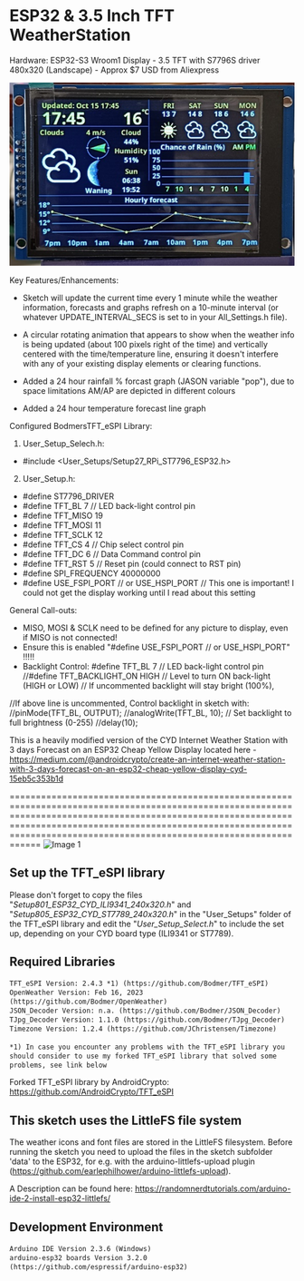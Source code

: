 # ESP32 & 3.5 Inch TFT WeatherStation

Hardware:
ESP32-S3 Wroom1
Display - 3.5 TFT with S7796S driver 480x320 (Landscape) - Approx $7 USD from Aliexpress

![Image 1](./images/WeatherStationv2.jpg)

Key Features/Enhancements:

- Sketch will update the current time every 1 minute while the weather information, forecasts and graphs refresh on a 10-minute interval (or whatever UPDATE_INTERVAL_SECS is set to in your All_Settings.h file).

- A circular rotating animation that appears to show when the weather info is being updated (about 100 pixels right of the time) and vertically centered with the time/temperature line, ensuring it doesn't interfere with any of your existing display elements or clearing functions.

- Added a 24 hour rainfall % forcast graph (JASON variable "pop"), due to space limitations AM/AP are depicted in different colours

- Added a 24 hour temperature forecast line graph

Configured BodmersTFT_eSPI Library:
1) User_Setup_Selech.h:
  - #include <User_Setups/Setup27_RPi_ST7796_ESP32.h>

2) User_Setup.h:
-  #define ST7796_DRIVER
-  #define TFT_BL   7            // LED back-light control pin
-  #define TFT_MISO 19
-  #define TFT_MOSI 11
-  #define TFT_SCLK 12
-  #define TFT_CS   4  // Chip select control pin
-  #define TFT_DC    6  // Data Command control pin
-  #define TFT_RST   5  // Reset pin (could connect to RST pin)
-  #define SPI_FREQUENCY  40000000
-  #define USE_FSPI_PORT // or USE_HSPI_PORT // This one is important! I could not get the display working until I read about this setting

General Call-outs:
- MISO, MOSI & SCLK need to be defined for any picture to display, even if MISO is not connected!
- Ensure this is enabled "#define USE_FSPI_PORT // or USE_HSPI_PORT"  !!!!!
- Backlight Control:
#define TFT_BL   7            // LED back-light control pin
//#define TFT_BACKLIGHT_ON HIGH  // Level to turn ON back-light (HIGH or LOW) // If uncommented backlight will stay bright (100%), 

//If above line is uncommented, Control backlight in sketch with:
  //pinMode(TFT_BL, OUTPUT);
  //analogWrite(TFT_BL, 10);  // Set backlight to full brightness (0-255)
  //delay(10);

This is a heavily modified version of the CYD Internet Weather Station with 3 days Forecast on an ESP32 Cheap Yellow Display located here - https://medium.com/@androidcrypto/create-an-internet-weather-station-with-3-days-forecast-on-an-esp32-cheap-yellow-display-cyd-15eb5c353b1d

====================================================================================================================================================================================================================================================================================
![Image 1](./images/esp32_cyd_weather_station_01_600h.png)

## Set up the TFT_eSPI library

Please don't forget to copy the files "*Setup801_ESP32_CYD_ILI9341_240x320.h*" and "*Setup805_ESP32_CYD_ST7789_240x320.h*" in the "User_Setups" folder of the TFT_eSPI library and edit the 
"*User_Setup_Select.h*" to include the set up, depending on your CYD board type (ILI9341 or ST7789).

## Required Libraries
````plaintext
TFT_eSPI Version: 2.4.3 *1) (https://github.com/Bodmer/TFT_eSPI)
OpenWeather Version: Feb 16, 2023 (https://github.com/Bodmer/OpenWeather)
JSON_Decoder Version: n.a. (https://github.com/Bodmer/JSON_Decoder)
TJpg_Decoder Version: 1.1.0 (https://github.com/Bodmer/TJpg_Decoder)
Timezone Version: 1.2.4 (https://github.com/JChristensen/Timezone)

*1) In case you encounter any problems with the TFT_eSPI library you should consider to use my forked TFT_eSPI library that solved some problems, see link below
````

Forked TFT_eSPI library by AndroidCrypto: https://github.com/AndroidCrypto/TFT_eSPI

## This sketch uses the LittleFS file system
The weather icons and font files are stored in the LittleFS filesystem. Before running the sketch you need to upload the files in the sketch subfolder 'data' to the ESP32, 
for e.g. with the arduino-littlefs-upload plugin (https://github.com/earlephilhower/arduino-littlefs-upload).

A Description can be found here: https://randomnerdtutorials.com/arduino-ide-2-install-esp32-littlefs/

## Development Environment
````plaintext
Arduino IDE Version 2.3.6 (Windows)
arduino-esp32 boards Version 3.2.0 (https://github.com/espressif/arduino-esp32)
````
